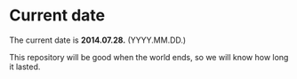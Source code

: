# Current date

The current date is **2014.07.28.** (YYYY.MM.DD.)

This repository will be good when the world ends, so we will know how long it lasted.